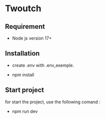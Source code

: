 # Twoutch

## Requirement

- Node js version 17+

## Installation

- create .env with .env_exemple.

- npm install

## Start project

for start the project, use the following comand :

- npm run dev

